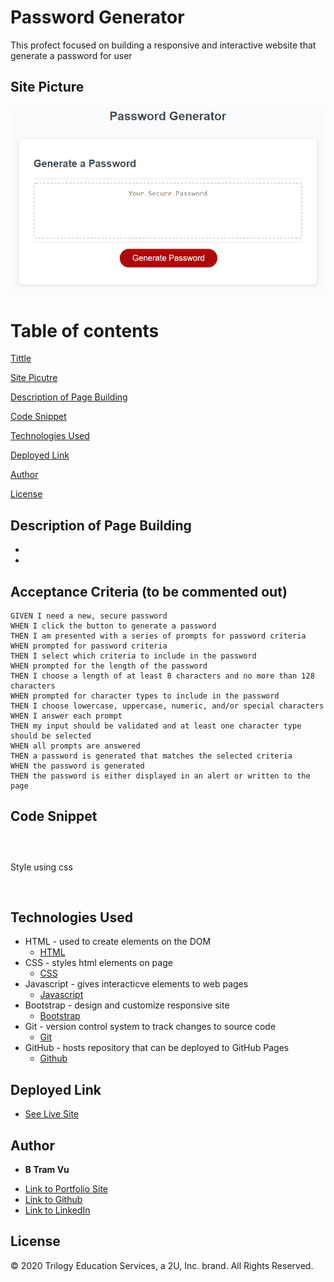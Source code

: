 # Password Generator

This profect focused on building a responsive and interactive website that  generate a password for user 

## Site Picture
![Site](./assets/password-generator-picture.png)

# Table of contents 
[Tittle](#Password-Generator)

[Site Picutre](#Site-picture)

[Description of Page Building ](#Description-of-Page-Building )

[Code Snippet](#Code-Snippet)

[Technologies Used](#Technologies-Used)

[Deployed Link](#Deployed-Link)

[Author](#Author)

[License](#License)

## Description of Page Building 
* 
* 

## Acceptance Criteria (to be commented out)

```
GIVEN I need a new, secure password
WHEN I click the button to generate a password
THEN I am presented with a series of prompts for password criteria
WHEN prompted for password criteria
THEN I select which criteria to include in the password
WHEN prompted for the length of the password
THEN I choose a length of at least 8 characters and no more than 128 characters
WHEN prompted for character types to include in the password
THEN I choose lowercase, uppercase, numeric, and/or special characters
WHEN I answer each prompt
THEN my input should be validated and at least one character type should be selected
WHEN all prompts are answered
THEN a password is generated that matches the selected criteria
WHEN the password is generated
THEN the password is either displayed in an alert or written to the page
```
  


## Code Snippet
<!-- what code and why -->
```html

```

<!-- what code and why -->
```html

```

<!-- what code and why -->
```html

```

Style using css 
```html
 
```
    

## Technologies Used
- HTML - used to create elements on the DOM
  * [HTML](https://developer.mozilla.org/en-US/docs/Web/HTML)
- CSS - styles html elements on page
  * [CSS](https://developer.mozilla.org/en-US/docs/Web/CSS)
- Javascript - gives interacticve elements to web pages
  * [Javascript](https://developer.mozilla.org/en-US/docs/Web/JavaScript)
- Bootstrap - design and customize responsive site
  * [Bootstrap](https://getbootstrap.com/)
- Git - version control system to track changes to source code
   * [Git](https://git-scm.com/)
- GitHub - hosts repository that can be deployed to GitHub Pages
  * [Github](https://github.com/)
  

## Deployed Link

* [See Live Site](#)


## Author

* **B Tram Vu** 

- [Link to Portfolio Site](#)
- [Link to Github](#)
- [Link to LinkedIn](https://www.linkedin.com/in/tram-vu-866250121/)

## License

© 2020 Trilogy Education Services, a 2U, Inc. brand. All Rights Reserved.


